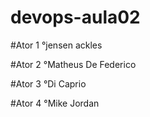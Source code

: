 # devops-aula02

#Ator 1
°jensen ackles

#Ator 2
°Matheus De Federico

#Ator 3
°Di Caprio

#Ator 4
°Mike Jordan      
